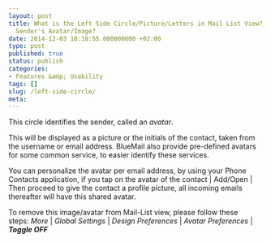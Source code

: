 ```yaml
---
layout: post
title: What is the Left Side Circle/Picture/Letters in Mail List View? How to Remove
  Sender's Avatar/Image?
date: 2014-12-03 10:10:55.000000000 +02:00
type: post
published: true
status: publish
categories:
- Features &amp; Usability
tags: []
slug: /left-side-circle/
meta:
---
```


This circle identifies the sender, called an *avatar*.

This will be displayed as a picture or the initials of the contact, taken from the username or email address. BlueMail also provide pre-defined avatars for some common service, to easier identify these services.

You can personalize the avatar per email address, by using your Phone Contacts application, if you tap on the avatar of the contact \| Add/Open \| Then proceed to give the contact a profile picture, all incoming emails thereafter will have this shared avatar.

To remove this image/avatar from Mail-List view, please follow these steps: *More* \| *Global Settings* \| *Design Preferences* \| *Avatar Preferences* \| ***Toggle OFF***